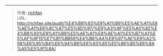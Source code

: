 # 



---

> 作者: [richfan](https://richfan.site/)  
> URL: http://richfan.site/audit/%E4%B8%93%E9%A1%B9%E5%AE%A1%E8%AE%A1%E6%8C%87%E5%8D%97/%E9%A3%9F%E5%A0%82%E4%B8%93%E9%A1%B9%E5%AE%A1%E8%AE%A1%E5%B7%A1%E5%AF%9F15%E7%B1%BB59%E4%B8%AA%E9%97%AE%E9%A2%98%E6%95%B4%E6%94%B9%E6%83%85%E5%86%B5%E6%8A%A5%E5%91%8A/  

